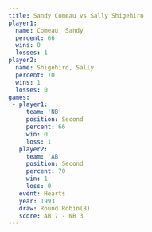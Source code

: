 ```yaml
---
title: Sandy Comeau vs Sally Shigehiro
player1:                
  name: Comeau, Sandy   
  percent: 66           
  wins: 0               
  losses: 1             
player2:                
  name: Shigehiro, Sally
  percent: 70           
  wins: 1               
  losses: 0             
games:
 - player1:          
     team: 'NB'      
     position: Second
     percent: 66     
     win: 0          
     loss: 1         
   player2:          
     team: 'AB'      
     position: Second
     percent: 70     
     win: 1          
     loss: 0         
   event: Hearts       
   year: 1993          
   draw: Round Robin(8)
   score: AB 7 - NB 3  
---
```


